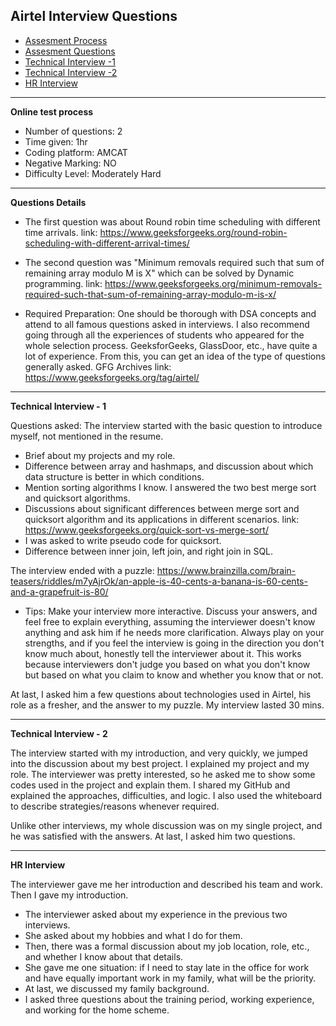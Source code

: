 ## Airtel Interview Questions

* [Assesment Process](#testProcess)
* [Assesment Questions](#assesmentQuestions)
* [Technical Interview -1](#TI1)
* [Technical Interview -2](#TI2)
* [HR Interview](#HR)
________
<b name = "testProcess">Online test process </b><br/> 

- Number of questions: 2
- Time given: 1hr
- Coding platform: AMCAT
- Negative Marking: NO
- Difficulty Level: Moderately Hard

----
<b name = "assesmentQuestions">Questions Details</b> 

- The first question was about Round robin time scheduling with different time arrivals. 
link: https://www.geeksforgeeks.org/round-robin-scheduling-with-different-arrival-times/

- The second question was "Minimum removals required such that sum of remaining array modulo M is X" which can be solved by Dynamic programming.
link: https://www.geeksforgeeks.org/minimum-removals-required-such-that-sum-of-remaining-array-modulo-m-is-x/

- Required Preparation: One should be thorough with DSA concepts and attend to all famous questions asked in interviews. I also recommend going through all the experiences of students who appeared for the whole selection process. GeeksforGeeks, GlassDoor, etc., have quite a lot of experience. From this, you can get an idea of the type of questions generally asked. 
GFG Archives link: https://www.geeksforgeeks.org/tag/airtel/ 

----
<b name = "TI1">Technical Interview - 1</b>

Questions asked: The interview started with the basic question to introduce myself, not mentioned in the resume.
- Brief about my projects and my role. 
- Difference between array and hashmaps, and discussion about which data structure is better in which conditions.
- Mention sorting algorithms I know. I answered the two best merge sort and quicksort algorithms. 
- Discussions about significant differences between merge sort and quicksort algorithm and its applications in different scenarios.
link: https://www.geeksforgeeks.org/quick-sort-vs-merge-sort/ 
- I was asked to write pseudo code for quicksort.
- Difference between inner join, left join, and right join in SQL.

The interview ended with a puzzle: https://www.brainzilla.com/brain-teasers/riddles/m7yAjrOk/an-apple-is-40-cents-a-banana-is-60-cents-and-a-grapefruit-is-80/

- Tips: Make your interview more interactive. Discuss your answers, and feel free to explain everything, assuming the interviewer doesn't know anything and ask him if he needs more clarification. Always play on your strengths, and if you feel the interview is going in the direction you don't know much about, honestly tell the interviewer about it. This works because interviewers don't judge you based on what you don't know but based on what you claim to know and whether you know that or not.

At last, I asked him a few questions about technologies used in Airtel, his role as a fresher, and the answer to my puzzle. My interview lasted 30 mins.

----
<b name = "TI2">Technical Interview - 2</b>

The interview started with my introduction, and very quickly, we jumped into the discussion about my best project. I explained my project and my role. The interviewer was pretty interested, so he asked me to show some codes used in the project and explain them. 
I shared my GitHub and explained the approaches, difficulties, and logic. I also used the whiteboard to describe strategies/reasons whenever required.

Unlike other interviews, my whole discussion was on my single project, and he was satisfied with the answers. At last, I asked him two questions.

----
<b name = "HR">HR Interview</b>

The interviewer gave me her introduction and described his team and work. Then I gave my introduction. 
- The interviewer asked about my experience in the previous two interviews.
- She asked about my hobbies and what I do for them. 
- Then, there was a formal discussion about my job location, role, etc., and whether I know about that details.
- She gave me one situation: if I need to stay late in the office for work and have equally important work in my family, what will be the priority. 
- At last, we discussed my family background.
- I asked three questions about the training period, working experience, and working for the home scheme.

